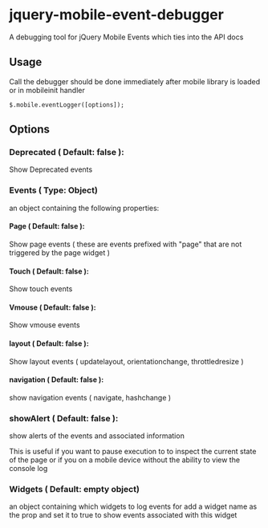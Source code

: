 jquery-mobile-event-debugger
============================

A debugging tool for jQuery Mobile Events which ties into the API docs

## Usage

Call the debugger should be done immediately after mobile library is loaded or in mobileinit handler

`$.mobile.eventLogger([options]);`

## Options

### Deprecated ( Default: false ):

Show Deprecated events
### Events ( Type: Object)

an object containing the following properties:

#### Page ( Default: false ):

Show page events ( these are events prefixed with "page" that are not triggered by the page widget )

#### Touch ( Default: false ):

Show touch events

#### Vmouse ( Default: false ):

Show vmouse events

#### layout ( Default: false ):

Show layout events ( updatelayout, orientationchange, throttledresize )

#### navigation ( Default: false ):

show navigation events ( navigate, hashchange )

### showAlert ( Default: false ):

show alerts of the events and associated information

This is useful if you want to pause execution to to inspect the current state of the page or if you
on a mobile device without the ability to view the console log

### Widgets ( Default: empty object)

an object containing which widgets to log events for add a widget name as the prop and
set it to true to show events associated with this widget